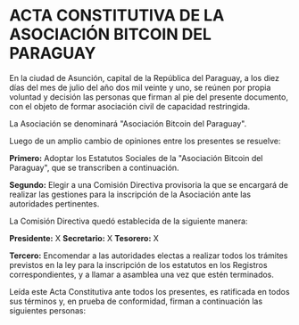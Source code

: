 # ACTA CONSTITUTIVA DE LA ASOCIACIÓN BITCOIN DEL PARAGUAY

En la ciudad de Asunción, capital de la República del Paraguay, a los diez días del mes de julio del año dos mil veinte y uno, se reúnen por propia voluntad y decisión las personas que firman al pie del presente documento, con el objeto de formar asociación civil de capacidad restringida.

La Asociación se denominará "Asociación Bitcoin del Paraguay".

Luego de un amplio cambio de opiniones entre los presentes se resuelve:  

**Primero:** Adoptar los Estatutos Sociales de la "Asociación Bitcoin del Paraguay", que se transcriben a continuación.

**Segundo:** Elegir a una Comisión Directiva provisoria la que se encargará de realizar las gestiones para la inscripción de la Asociación ante las autoridades pertinentes.

La Comisión Directiva quedó establecida de la siguiente manera:

**Presidente:** X
**Secretario:** X
**Tesorero:** X

**Tercero:** Encomendar a las autoridades electas a realizar todos los trámites previstos en la ley para la inscripción de los estatutos en los Registros correspondientes, y a llamar a asamblea una vez que estén terminados.

Leída este Acta Constitutiva ante todos los presentes, es ratificada en todos sus términos y, en prueba de conformidad, firman a continuación las siguientes personas:
